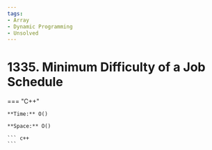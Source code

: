 ```yaml
---
tags:
- Array
- Dynamic Programming
- Unsolved
---
```



# 1335. Minimum Difficulty of a Job Schedule

=== "C++"

    **Time:** O()

    **Space:** O()

    ``` c++
    ```